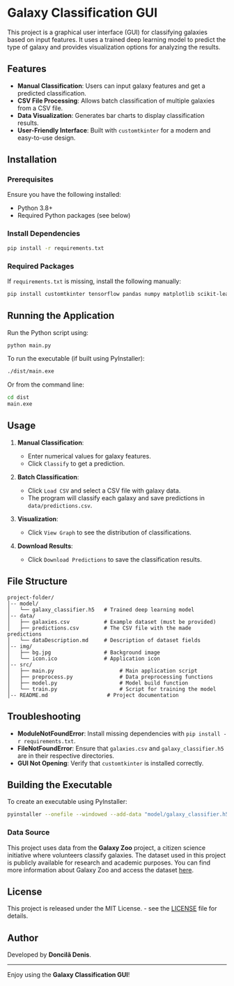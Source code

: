 # Galaxy Classification GUI

This project is a graphical user interface (GUI) for classifying galaxies based on input features. It uses a trained deep learning model to predict the type of galaxy and provides visualization options for analyzing the results.

## Features
- **Manual Classification**: Users can input galaxy features and get a predicted classification.
- **CSV File Processing**: Allows batch classification of multiple galaxies from a CSV file.
- **Data Visualization**: Generates bar charts to display classification results.
- **User-Friendly Interface**: Built with `customtkinter` for a modern and easy-to-use design.

## Installation
### Prerequisites
Ensure you have the following installed:
- Python 3.8+
- Required Python packages (see below)

### Install Dependencies
```bash
pip install -r requirements.txt
```

### Required Packages
If `requirements.txt` is missing, install the following manually:
```bash
pip install customtkinter tensorflow pandas numpy matplotlib scikit-learn pillow
```

## Running the Application
Run the Python script using:
```bash
python main.py
```

To run the executable (if built using PyInstaller):
```bash
./dist/main.exe
```
Or from the command line:
```bash
cd dist
main.exe
```

## Usage
1. **Manual Classification**:
   - Enter numerical values for galaxy features.
   - Click `Classify` to get a prediction.

2. **Batch Classification**:
   - Click `Load CSV` and select a CSV file with galaxy data.
   - The program will classify each galaxy and save predictions in `data/predictions.csv`.

3. **Visualization**:
   - Click `View Graph` to see the distribution of classifications.

4. **Download Results**:
   - Click `Download Predictions` to save the classification results.

## File Structure
```
project-folder/
│-- model/
│   └── galaxy_classifier.h5   # Trained deep learning model
│-- data/
│   ├── galaxies.csv           # Example dataset (must be provided)
│   ├── predictions.csv        # The CSV file with the made predictions
│   └── dataDescription.md     # Description of dataset fields
│-- img/
│   ├── bg.jpg                 # Background image
│   └── icon.ico               # Application icon
│-- src/
│   ├── main.py                     # Main application script
│   ├── preprocess.py               # Data preprocessing functions
│   ├── model.py                    # Model build function
│   └── train.py                    # Script for training the model
│-- README.md                   # Project documentation
```

## Troubleshooting
- **ModuleNotFoundError**: Install missing dependencies with `pip install -r requirements.txt`.
- **FileNotFoundError**: Ensure that `galaxies.csv` and `galaxy_classifier.h5` are in their respective directories.
- **GUI Not Opening**: Verify that `customtkinter` is installed correctly.

## Building the Executable
To create an executable using PyInstaller:
```bash
pyinstaller --onefile --windowed --add-data "model/galaxy_classifier.h5;model" --add-data "data/*;data" --add-data "img/*;img" --icon="img/icon.ico" main.py
```

### Data Source

This project uses data from the **Galaxy Zoo** project, a citizen science initiative where volunteers classify galaxies. The dataset used in this project is publicly available for research and academic purposes. You can find more information about Galaxy Zoo and access the dataset [here](https://data.galaxyzoo.org).

## License
This project is released under the MIT License. - see the [LICENSE](./LICENSE) file for details.

## Author
Developed by **Doncilă Denis**.

---
Enjoy using the **Galaxy Classification GUI**!

